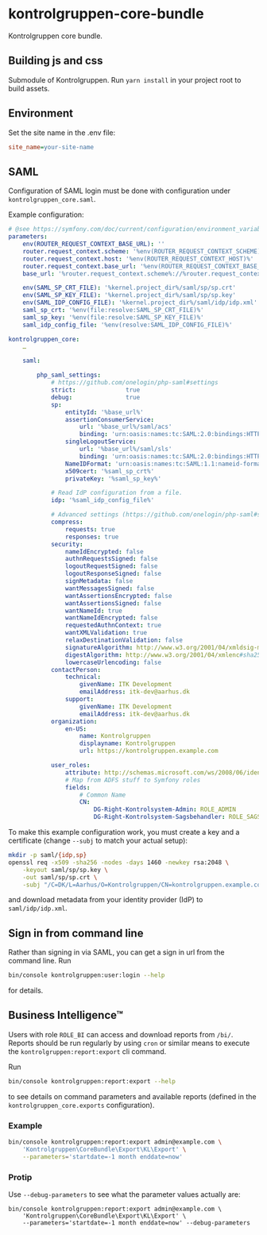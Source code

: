 # kontrolgruppen-core-bundle

Kontrolgruppen core bundle.

## Building js and css

Submodule of Kontrolgruppen. Run `yarn install` in your project root to build assets.

## Environment
Set the site name in the .env file:
```ini
site_name=your-site-name
```

## SAML

Configuration of SAML login must be done with configuration under `kontrolgruppen_core.saml`.

Example configuration:

```yaml
# @see https://symfony.com/doc/current/configuration/environment_variables.html#environment-variable-processors
parameters:
    env(ROUTER_REQUEST_CONTEXT_BASE_URL): ''
    router.request_context.scheme: '%env(ROUTER_REQUEST_CONTEXT_SCHEME)%'
    router.request_context.host: '%env(ROUTER_REQUEST_CONTEXT_HOST)%'
    router.request_context.base_url: '%env(ROUTER_REQUEST_CONTEXT_BASE_URL)%'
    base_url: '%router.request_context.scheme%://%router.request_context.host%%router.request_context.base_url%'

    env(SAML_SP_CRT_FILE): '%kernel.project_dir%/saml/sp/sp.crt'
    env(SAML_SP_KEY_FILE): '%kernel.project_dir%/saml/sp/sp.key'
    env(SAML_IDP_CONFIG_FILE): '%kernel.project_dir%/saml/idp/idp.xml'
    saml_sp_crt: '%env(file:resolve:SAML_SP_CRT_FILE)%'
    saml_sp_key: '%env(file:resolve:SAML_SP_KEY_FILE)%'
    saml_idp_config_file: '%env(resolve:SAML_IDP_CONFIG_FILE)%'

kontrolgruppen_core:
    …

    saml:

        php_saml_settings:
            # https://github.com/onelogin/php-saml#settings
            strict:              true
            debug:               true
            sp:
                entityId: '%base_url%'
                assertionConsumerService:
                    url: '%base_url%/saml/acs'
                    binding: 'urn:oasis:names:tc:SAML:2.0:bindings:HTTP-POST'
                singleLogoutService:
                    url: '%base_url%/saml/sls'
                    binding: 'urn:oasis:names:tc:SAML:2.0:bindings:HTTP-Redirect'
                NameIDFormat: 'urn:oasis:names:tc:SAML:1.1:nameid-format:emailAddress'
                x509cert: '%saml_sp_crt%'
                privateKey: '%saml_sp_key%'

            # Read IdP configuration from a file.
            idp: '%saml_idp_config_file%'

            # Advanced settings (https://github.com/onelogin/php-saml#settings)
            compress:
                requests: true
                responses: true
            security:
                nameIdEncrypted: false
                authnRequestsSigned: false
                logoutRequestSigned: false
                logoutResponseSigned: false
                signMetadata: false
                wantMessagesSigned: false
                wantAssertionsEncrypted: false
                wantAssertionsSigned: false
                wantNameId: true
                wantNameIdEncrypted: false
                requestedAuthnContext: true
                wantXMLValidation: true
                relaxDestinationValidation: false
                signatureAlgorithm: http://www.w3.org/2001/04/xmldsig-more#rsa-sha256
                digestAlgorithm: http://www.w3.org/2001/04/xmlenc#sha256
                lowercaseUrlencoding: false
            contactPerson:
                technical:
                    givenName: ITK Development
                    emailAddress: itk-dev@aarhus.dk
                support:
                    givenName: ITK Development
                    emailAddress: itk-dev@aarhus.dk
            organization:
                en-US:
                    name: Kontrolgruppen
                    displayname: Kontrolgruppen
                    url: https://kontrolgruppen.example.com

            user_roles:
                attribute: http://schemas.microsoft.com/ws/2008/06/identity/claims/role
                # Map from ADFS stuff to Symfony roles
                fields:
                    # Common Name
                    CN:
                        DG-Right-Kontrolsystem-Admin: ROLE_ADMIN
                        DG-Right-Kontrolsystem-Sagsbehandler: ROLE_SAGSBEHANDLER
```

To make this example configuration work, you must create a key and a certificate
(change `--subj` to match your actual setup):

```sh
mkdir -p saml/{idp,sp}
openssl req -x509 -sha256 -nodes -days 1460 -newkey rsa:2048 \
    -keyout saml/sp/sp.key \
    -out saml/sp/sp.crt \
    -subj "/C=DK/L=Aarhus/O=Kontrolgruppen/CN=kontrolgruppen.example.com/emailAddress=info@kontrolgruppen.example.com"
```

and download metadata from your identity provider (IdP) to `saml/idp/idp.xml`.

## Sign in from command line

Rather than signing in via SAML, you can get a sign in url from the command line. Run

```sh
bin/console kontrolgruppen:user:login --help
```

for details.

## Business Intelligence™

Users with role `ROLE_BI` can access and download reports from `/bi/`. Reports
should be run regularly by using `cron` or similar means to execute the
`kontrolgruppen:report:export` cli command.

Run

```sh
bin/console kontrolgruppen:report:export --help
```

to see details on command parameters and available reports (defined in the
`kontrolgruppen_core.exports` configuration).

### Example

```sh
bin/console kontrolgruppen:report:export admin@example.com \
	'Kontrolgruppen\CoreBundle\Export\KL\Export' \
	--parameters='startdate=-1 month enddate=now'
```

### Protip

Use `--debug-parameters` to see what the parameter values actually are:

```
bin/console kontrolgruppen:report:export admin@example.com \
	'Kontrolgruppen\CoreBundle\Export\KL\Export' \
	--parameters='startdate=-1 month enddate=now' --debug-parameters
```
